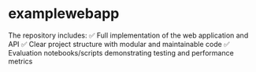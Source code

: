 # examplewebapp
The repository includes:  ✅ Full implementation of the web application and API  ✅ Clear project structure with modular and maintainable code  ✅ Evaluation notebooks/scripts demonstrating testing and performance metrics 
